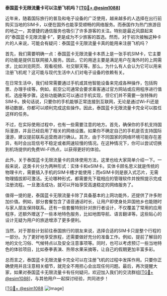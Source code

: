 **泰国蓝卡无限流量卡可以注册飞机吗？[[TG💪+ @esim1088](https://t.me/s/esim1088)]**

近年来，随着国际旅行的普及和电子设备的广泛使用，越来越多的人选择在出行前购买当地的SIM卡，以便在国外也能享受顺畅的网络服务。而泰国作为热门旅游目的地之一，其便捷的通信服务也吸引了许多游客的关注。特别是最近风靡起来的“泰国蓝卡无限流量卡”，更是成为不少旅客的首选。然而，对于初次接触这种卡片的人来说，可能会有疑问：泰国蓝卡无限流量卡真的能用来注册飞机吗？

首先，我们需要明确一点：泰国蓝卡无限流量卡本质上是一张手机SIM卡，它主要的功能是提供互联网接入服务。因此，它的用途主要是满足用户在海外时的上网需求，比如浏览网页、观看视频、社交聊天等。那么，为什么有人会认为它可以用来注册飞机呢？这可能与现代生活中人们对电子设备的依赖有关。

在日常生活中，我们经常需要通过手机或其他智能设备来完成各种操作，包括购票、办理手续等。例如，航空公司通常会要求乘客通过官方网站或应用程序进行值机、选座等步骤。这些功能确实可以通过手机实现，但它们并不需要一张特殊的SIM卡。换句话说，只要你的手机能够正常连接到互联网，无论是通过Wi-Fi还是移动数据，你都可以顺利完成这些操作。因此，泰国蓝卡无限流量卡完全可以胜任这样的任务。

不过，在实际使用过程中，也有一些需要注意的地方。首先，确保你的手机支持国际漫游，并且已经启用了相关的网络设置。如果你不确定自己的手机是否支持国际漫游，建议提前联系运营商进行确认。其次，由于不同国家的网络环境可能存在差异，有时会出现信号不稳定或者网速较慢的情况。在这种情况下，你可以尝试切换到机场提供的免费Wi-Fi热点，以获得更好的体验。

此外，关于泰国蓝卡无限流量卡的具体使用方法，这里也给大家简单介绍一下。一般来说，这类卡片分为两种形式：实体卡和eSIM卡。实体卡顾名思义就是传统的物理卡片，需要插入手机的SIM卡槽才能使用；而eSIM卡则是嵌入式芯片，无需物理插拔即可激活。无论哪种形式，都需要先下载相应的管理软件并按照提示完成注册流程。一旦激活成功，就可以开始享受高速稳定的网络服务了。

值得一提的是，泰国蓝卡无限流量卡除了具备基本的上网功能外，还提供了许多附加价值。例如，部分套餐包含了语音通话时长，让用户即使身处异国他乡也能随时与家人朋友保持联系。还有一些套餐特别针对旅行者设计，不仅覆盖了常用的应用程序，还额外赠送了一些本地特色服务，比如地图导航、语言翻译等。这些贴心的设计无疑为用户的旅途增添了更多便利。

当然，对于那些计划前往泰国旅行的朋友来说，选择合适的SIM卡只是整个行程的一部分。为了更好地享受旅程，还需要做好充分的准备工作。例如，提前了解目的地的文化习俗、气候特点以及安全注意事项等。同时，也可以考虑预订一些当地特色的体验项目，比如泰拳表演、热带水果采摘等，让自己的假期更加丰富多彩。

总而言之，泰国蓝卡无限流量卡完全可以在注册飞机的过程中发挥作用。只要你正确使用并且注意相关细节，就完全不用担心会出现任何问题。最后，再次提醒大家，如果对泰国蓝卡无限流量卡有任何疑问，欢迎加入我们的交流群组[[TG💪+ @esim1088](https://t.me/s/esim1088)]，与其他用户一起探讨经验，共同进步！

[[TG💪+ @esim1088](https://t.me/s/esim1088) ![Image](https://i.postimg.cc/4NQfJmqS/Snipaste-2025-05-13-00-14-12.png)]